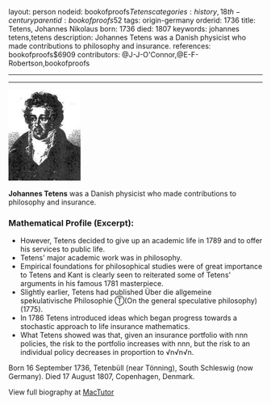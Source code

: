 layout: person
nodeid: bookofproofs$Tetens
categories: history,18th-century
parentid: bookofproofs$52
tags: origin-germany
orderid: 1736
title: Tetens, Johannes Nikolaus
born: 1736
died: 1807
keywords: johannes tetens,tetens
description: Johannes Tetens was a Danish physicist who made contributions to philosophy and insurance.
references: bookofproofs$6909
contributors: @J-J-O'Connor,@E-F-Robertson,bookofproofs

---



---

![Tetens.jpg](https://github.com/bookofproofs/bookofproofs.github.io/blob/main/_sources/_assets/images/portraits/Tetens.jpg?raw=true)

**Johannes Tetens** was a Danish physicist who made contributions to philosophy and insurance.

### Mathematical Profile (Excerpt):
* However, Tetens decided to give up an academic life in 1789 and to offer his services to public life.
* Tetens' major academic work was in philosophy.
* Empirical foundations for philosophical studies were of great importance to Tetens and Kant is clearly seen to reiterated some of Tetens' arguments in his famous 1781 masterpiece.
* Slightly earlier, Tetens had published Über die allgemeine spekulativische Philosophie Ⓣ(On the general speculative philosophy) (1775).
* In 1786 Tetens introduced ideas which began progress towards a stochastic approach to life insurance mathematics.
* What Tetens showed was that, given an insurance portfolio with nnn policies, the risk to the portfolio increases with nnn, but the risk to an individual policy decreases in proportion to √n√n√n.

Born 16 September 1736, Tetenbüll (near Tönning), South Schleswig (now Germany). Died 17 August 1807, Copenhagen, Denmark.

View full biography at [MacTutor](https://mathshistory.st-andrews.ac.uk/Biographies/Tetens/)
